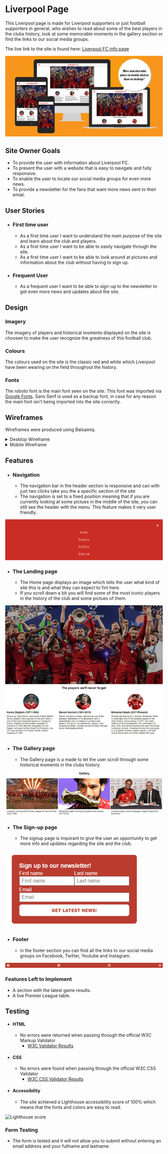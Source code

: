 # Liverpool Page

This Liverpool page is made for Liverpool supporters or just football supporters in general, who wishes to read about some of the best players in the clubs history, look at some memorable moments in the gallery section or find the links to our social media groups.

The live link to the site is found here: [Liverpool FC info page](https://antongustafsson97.github.io/Liverpool-Footballclub-Info-page/)

![Liverpool-info-page Am I Responsive Image](docs/readme_images/am-i-responsive.png)

## Site Owner Goals

- To provide the user with information about Liverpool FC.
- To present the user with a website that is easy to navigate and fully responsive.
- To enable the user to locate our social media groups for even more news. 
- To provide a newsletter for the fans that want more news sent to their emial.

## User Stories

- ### First time user

  - As a first time user I want to understand the main purpose of the site and learn about the club and players.
  - As a first time user I want to be able to easily navigate through the site.
  - As a first time user I want to be able to look around at pictures and information about the club without having to sign up.

- ### Frequent User

  - As a frequent user I want to be able to sign-up to the newsletter to get even more news and updates about the site.
  
## Design

### Imagery

The imagery of players and historical moments displayed on the site is choosen to make the user recognize the greatness of this football club.

### Colours

The colours used on the site is the classic red and white which Liverpool have been wearing on the field throughout the history.

### Fonts

The roboto font is the main font seen on the site. This font was imported via [Google Fonts](https://fonts.google.com/). 
Sans Serif is used as a backup font, in case for any reason the main font isn't being imported into the site correctly.

## Wireframes

Wireframes were produced using Balsamiq.

<details>

<summary>Desktop Wireframe</summary>

</details>

<details>

<summary>Mobile Wireframe</summary>

</details>

## Features

- ### Navigation

  - The navigation bar in the header section is responsive and can with just two clicks take you the a specific section of the site
  - The navigation is set to a fixed position meaning that if you are currently looking at some pictues in the middle of the site, you can still see the header with the menu. This feature makes it very user friendly.

![Nav bar image](docs/readme_images/nav-bar.png)


- ### The Landing page
  - The Home page displays an image which tells the user what kind of site this is and what they can expect to fint here.
  - If you scroll down a bit you will find some of the most iconic players in the history of the club and some pictues of them.

![Landing page image](docs/readme_images/landing-page.png)
  
- ### The Gallery page
  - The Gallery page is a made to let the user scroll through some historical moments in the clubs history.

![Gallery page image](docs/readme_images/gallery-section.png) 

- ### The Sign-up page
  - The signup page is imporant to give the user an opportunity to get more info and updates regarding the site and the club.

![Signup page image](docs/readme_images/signup-section.png) 

- ### Footer
  - in the footer section you can find all the links to our social media groups on Facebook, Twitter, Youtube and Instagram.

![Footer image](docs/readme_images/footer.png) 

### Features Left to Implement

- A section with the latest game results. 
- A live Premier League table.

## Testing

- #### HTML
  - No errors were returned when passing through the official W3C Markup Validator
    - [W3C Validator Results](https://validator.w3.org/nu/?doc=https%3A%2F%2Fantongustafsson97.github.io%2FLiverpool-Footballclub-Info-page%2F)

- #### CSS
  - No errors were found when passing through the official W3C CSS Validator
    - [W3C CSS Validator Results](https://jigsaw.w3.org/css-validator/validator?uri=https%3A%2F%2Fantongustafsson97.github.io%2FLiverpool-Footballclub-Info-page%2F&profile=css3svg&usermedium=all&warning=1&vextwarning=&lang=sv)

- #### Accessibility
  - The site achieved a Lighthouse accessibility score of 100% which means that the fonts and colors are easy to read.

![Lighthouse score](docs/readme_images/lighthouse_image.png)

### Form Testing
- The form is tested and it will not allow you to submit without entering an email address and your fullname and lastname.


